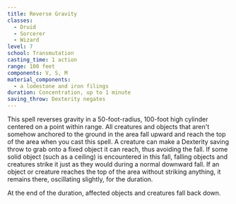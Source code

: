 ```yaml
---
title: Reverse Gravity
classes:
  - Druid
  - Sorcerer
  - Wizard
level: 7
school: Transmutation
casting_time: 1 action
range: 100 feet
components: V, S, M
material_components:
  - a lodestone and iron filings
duration: Concentration, up to 1 minute
saving_throw: Dexterity negates
---
```


This spell reverses gravity in a 50-foot-radius, 100-foot high cylinder centered on a point within range. All creatures and objects that aren't somehow anchored to the ground in the area fall upward and reach the top of the area when you cast this spell. A creature can make a Dexterity saving throw to grab onto a fixed object it can reach, thus avoiding the fall. If some solid object (such as a ceiling) is encountered in this fall, falling objects and creatures strike it just as they would during a normal downward fall. If an object or creature reaches the top of the area without striking anything, it remains there, oscillating slightly, for the duration.

At the end of the duration, affected objects and creatures fall back down.
